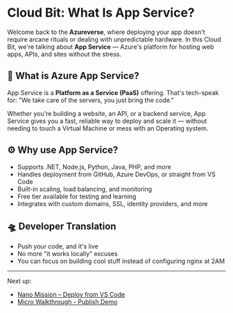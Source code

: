 # Cloud Bit: What Is App Service?

Welcome back to the **Azureverse**, where deploying your app doesn't require arcane rituals or dealing with
unpredictable hardware. In this Cloud Bit, we're talking about **App Service** — Azure's platform for hosting web apps,
APIs, and sites without the stress.

## 🚀 What is Azure App Service?

App Service is a **Platform as a Service (PaaS)** offering. That's tech-speak for: "We take care of the servers, you
just bring the code."

Whether you're building a website, an API, or a backend service, App Service gives you a fast, reliable way to deploy
and scale it — without needing to touch a Virtual Machine or mess with an Operating system.

## ⚙️ Why use App Service?

- Supports .NET, Node.js, Python, Java, PHP, and more
- Handles deployment from GitHub, Azure DevOps, or straight from VS Code
- Built-in scaling, load balancing, and monitoring
- Free tier available for testing and learning
- Integrates with custom domains, SSL, identity providers, and more

## 🛸 Developer Translation

- Push your code, and it's live
- No more "it works locally" excuses
- You can focus on building cool stuff instead of configuring nginx at 2AM

---

Next up:

- [Nano Mission – Deploy from VS Code](02-nano-mission-deploy-from-vscode.md)
- [Micro Walkthrough - Publish Demo](https://www.youtube.com/watch?v=example)
